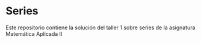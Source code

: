 # Series
Este repositorio contiene la solución del taller 1 sobre series de la asignatura Matemática Aplicada II
